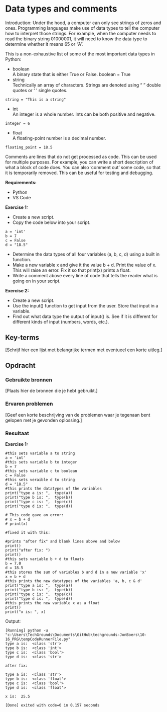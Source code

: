 # Data types and comments
Introduction:
Under the hood, a computer can only see strings of zeros and ones. Programming languages make use of data types to tell the computer how to interpret those strings.
For example, when the computer needs to read the binary string 01000001, it will need to know the data type to determine whether it means 65 or “A”.

This is a non-exhaustive list of some of the most important data types in Python:  
* boolean  
A binary state that is either True or False.
boolean = True  
* string  
Technically an array of characters. Strings are denoted using “ ” double quotes or ‘ ’ single quotes.
```
string = "This is a string"
```

*  int  
An integer is a whole number. Ints can be both positive and negative.
```
integer = 6
```
* float  
A floating-point number is a decimal number.
```
floating_point = 18.5
```


Comments are lines that do not get processed as code. This can be used for multiple purposes. For example, you can write a short description of what a block of code does. You can also ‘comment out’ some code, so that it is temporarily removed. This can be useful for testing and debugging.  

**Requirements:**  

* Python
* VS Code

**Exercise 1:**  

* Create a new script.
* Copy the code below into your script.
```
a = 'int'
b = 7
c = False
d = "18.5"
```

* Determine the data types of all four variables (a, b, c, d) using a built in function.
* Make a new variable x and give it the value b + d. Print the value of x. This will raise an error. Fix it so that print(x) prints a float.
* Write a comment above every line of code that tells the reader what is going on in your script.

**Exercise 2:**

* Create a new script.
* Use the input() function to get input from the user. Store that input in a variable.
* Find out what data type the output of input() is. See if it is different for different kinds of input (numbers, words, etc.).

## Key-terms
[Schrijf hier een lijst met belangrijke termen met eventueel een korte uitleg.]

## Opdracht
### Gebruikte bronnen
[Plaats hier de bronnen die je hebt gebruikt.]

### Ervaren problemen
[Geef een korte beschrijving van de problemen waar je tegenaan bent gelopen met je gevonden oplossing.]

### Resultaat

**Exercise 1:**

```
#this sets variable a to string
a = 'int'
#this sets variable b to integer
b = 7
#this sets variable c to boolean
c = False
#this sets veraible d to string
d = "18.5" 
#this prints the datatypes of the variables
print("type a is: ",  type(a)) 
print("type b is: ",  type(b)) 
print("type c is: ",  type(c)) 
print("type d is: ",  type(d)) 

# This code gave an error:
# x = b + d
# print(x)

#fixed it with this:

#prints "after fix" and blank lines above and below
print()
print("after fix: ")
print()
#this sets variable b + d to floats
b = 7.0
d = 18.5
#this stores the sum of variables b and d in a new variable 'x'
x = b + d
#this prints the new datatypes of the variables 'a, b, c & d' 
print("type a is: ",  type(a)) 
print("type b is: ",  type(b)) 
print("type c is: ",  type(c)) 
print("type d is: ",  type(d)) 
#this prints the new variable x as a float
print()
print("x is: ", x)
```
Output:

```
[Running] python -u "c:\Users\TechGrounds\Documents\GitHub\techgrounds-JonBoers\10-16_PRG\tempCodeRunnerFile.py"
type a is:  <class 'str'>
type b is:  <class 'int'>
type c is:  <class 'bool'>
type d is:  <class 'str'>

after fix: 

type a is:  <class 'str'>
type b is:  <class 'float'>
type c is:  <class 'bool'>
type d is:  <class 'float'>

x is:  25.5

[Done] exited with code=0 in 0.157 seconds
```

